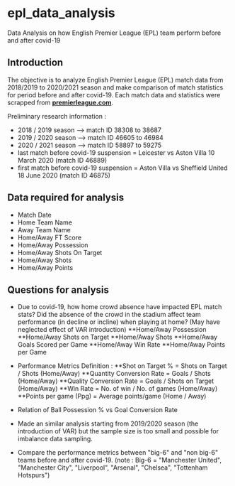 # epl_data_analysis
Data Analysis on how English Premier League (EPL) team perform before and after covid-19

## Introduction
The objective is to analyze English Premier League (EPL) match data from 2018/2019 to 2020/2021 season and make comparison of match statistics for period before and after covid-19. Each match data and statistics were scrapped from **[premierleague.com](https://www.premierleague.com/)**.

Preliminary research information : 
* 2018 / 2019 season —> match ID 38308 to 38687
* 2019 / 2020 season —> match ID 46605 to 46984
* 2020 / 2021 season —> match ID 58897 to 59275
* last match before covid-19 suspension = Leicester vs Aston Villa 10 March 2020 (match ID 46889)
* first match before covid-19 suspension = Aston Villa vs Sheffield United 18 June 2020 (match ID 46875)

## Data required for analysis
* Match Date
* Home Team Name
* Away Team Name
* Home/Away FT Score
* Home/Away Possession
* Home/Away Shots On Target
* Home/Away Shots
* Home/Away Points

## Questions for analysis
* Due to covid-19, how home crowd absence have impacted EPL match stats? Did the absence of the crowd in the stadium affect team performance (in decline or incline) when playing at home? (May have neglected effect of VAR introduction)
 **Home/Away Possession
**Home/Away Shots on Target
**Home/Away Shots
**Home/Away Goals Scored per Game
**Home/Away Win Rate
**Home/Away Points per Game

* Performance Metrics Definition :
**Shot on Target % = Shots on Target / Shots (Home/Away)
**Quantity Conversion Rate = Goals / Shots (Home/Away)
**Quality Conversion Rate  = Goals / Shots on Target (Home/Away)
**Win Rate = No. of win / No. of games (Home/Away)
**Points per game (Ppg) = Average points/game (Home / Away)

* Relation of Ball Possession % vs Goal Conversion Rate
* Made an similar analysis starting from 2019/2020 season (the introduction of VAR) but the sample size is too small and possible for imbalance data sampling.
* Compare the performance metrics between "big-6" and "non big-6" teams before and after covid-19. (note : Big-6 = "Manchester United", "Manchester City", "Liverpool", "Arsenal", "Chelsea", "Tottenham Hotspurs")
